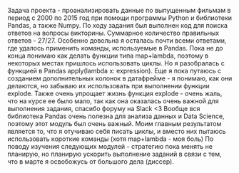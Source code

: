 Задача проекта - проанализировать данные по выпущенным фильмам в период с 2000 по 2015 год при помощи программы Python и библиотеки Pandas, а также Numpy. 
По ходу задания был выполнен код для поиска ответов на вопросы викторины. 
Суммарное количество правильных ответов - 27/27. 
Особенно довольна я осталась почти всеми ответами, где удалось применить команды, используемые в Pandas.
Пока не до конца понимаю как делать функции типа map+lambda, поэтому в некоторых местах пришлось использовать циклы. Но я разобралась с функцией в Pandas apply(lambda x: expression).
Еще я пока путаюсь с созданием дополнительных колонок в датафрейме - я понимаю, как они делаются, но забываю их использовать при выполнении функции explode. 
Также очень упрощает жизнь функция explode - очень жаль, что на курсе ее было мало, так как она оказалась очень важной для выполнения задания, спасибо форуму на Slack <3
Вообще вся библиотека Pandas очень полезна для анализа данных и Data Science, поэтому этот модуль был очень важный.
Моим главным результатом является то, что я отучиваю себя писать циклы, и вместо них пытаюсь использовать короткие команды (хотя map+lambda - моя боль)
По поводу изучения следующих модулей - стратегию пока менять не планирую, но планирую ускорить выполнение заданий в связи с тем, что в марте я освобожусь от большого дела (диссер).
